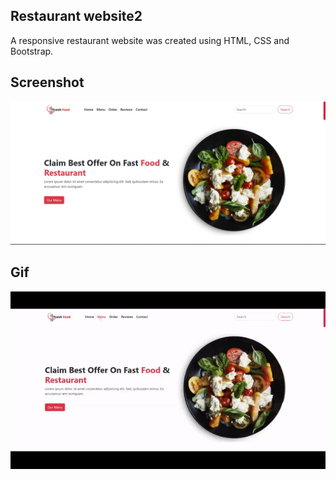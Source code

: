 ## Restaurant website2

A responsive restaurant website was created using HTML, CSS and Bootstrap.

## Screenshot

![](/images/ss.jpg)

## Gif

![](/images/food.gif)

